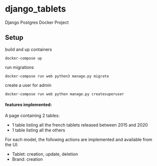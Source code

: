 # django_tablets
Django Postgres Docker Project


## Setup

build and up containers

```
docker-compose up
```

run migrations

```
docker-compose run web python3 manage.py migrate
```

create a user for admin

```
docker-compose run web python manage.py createsuperuser
```

#### features implemented:

A page containing 2 tables:
 * 1 table listing all the french tablets released between 2015 and 2020
 * 1 table listing all the others
 
For each model, the following actions are implemented and available from the
UI:
  * Tablet: creation, update, deletion
  * Brand: creation


